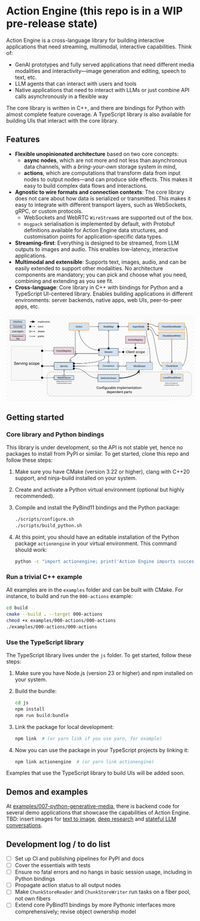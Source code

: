 # Action Engine (this repo is in a WIP pre-release state)

Action Engine is a cross-language library for building interactive applications
that need streaming, multimodal, interactive capabilities. Think of:

- GenAI prototypes and fully served applications that need different media
  modalities and interactivity—image generation and editing, speech to text,
  etc.
- LLM agents that can interact with users and tools
- Native applications that need to interact with LLMs or just combine API calls
  asynchronously in a flexible way

The core library is written in C++, and there are bindings for Python with
almost complete feature coverage. A TypeScript library is also available for
building UIs that interact with the core library.

## Features

- **Flexible unopinionated architecture** based on two core concepts:
    - **async nodes**, which are not more and not less than asynchronous data
      channels, with a *bring-your-own* storage system in mind,
    - **actions**, which are computations that transform data from input nodes
      to
      output nodes—and can produce side effects. This makes it easy to build
      complex data flows and interactions.
- **Agnostic to wire formats and connection contexts**: The core library does
  not care about how data is serialized or transmitted. This makes it easy to
  integrate with different transport layers, such as WebSockets, gRPC, or
  custom protocols.
    - WebSockets and WebRTC `WireStream`s are supported out of the box.
    - `msgpack` serialisation is implemented by default, with Protobuf
      definitions
      available for Action Engine data structures, and customisation points for
      application-specific data types.
- **Streaming-first**: Everything is designed to be streamed, from LLM outputs
  to images and audio. This enables low-latency, interactive applications.
- **Multimodal and extensible**: Supports text, images, audio, and can be
  easily extended to support other modalities. No architecture components are
  mandatory; you can pick and choose what you need, combining and extending as
  you see fit.
- **Cross-language**: Core library in C++ with bindings for Python and a
  TypeScript UI-centered library. Enables building applications in different
  environments: server backends, native apps, web UIs, peer-to-peer apps, etc.

![Architecture diagram](public/architecture.png)

## Getting started

### Core library and Python bindings

This library is under development, so the API is not stable yet, hence no
packages to install from PyPI or similar. To get started, clone this repo and
follow these steps:

1. Make sure you have CMake (version 3.22 or higher), clang with C++20 support,
   and ninja-build installed on your system.
2. Create and activate a Python virtual environment (optional but highly
   recommended).
3. Compile and install the PyBind11 bindings and the Python package:

   ```bash
   ./scripts/configure.sh
   ./scripts/build_python.sh
   ```
4. At this point, you should have an editable installation of the Python package
   `actionengine` in your virtual environment. This command should work:

   ```bash
   python -c "import actionengine; print('Action Engine imports successfully!')"
   ```

### Run a trivial C++ example

All examples are in the `examples` folder and can be built with CMake. For
instance, to build and run the `000-actions` example:

```bash
cd build
cmake --build . --target 000-actions
chmod +x examples/000-actions/000-actions
./examples/000-actions/000-actions
```

### Use the TypeScript library

The TypeScript library lives under the `js` folder. To get started, follow
these steps:

1. Make sure you have Node.js (version 23 or higher) and npm installed on your
   system.
2. Build the bundle:

   ```bash
   cd js
   npm install
   npm run build:bundle
   ```
3. Link the package for local development:

   ```bash
   npm link  # (or yarn link if you use yarn, for example)
   ```
4. Now you can use the package in your TypeScript projects by linking it:

   ```bash
   npm link actionengine  # (or yarn link actionengine)
   ```

Examples that use the TypeScript library to build UIs will be added soon.

## Demos and examples

At [examples/007-python-generative-media](examples/007-python-generative-media),
there is backend code for
several demo applications that showcase the capabilities of Action Engine. TBD:
insert images for [text to image](https://actionengine.dev/blob),
[deep research](https://actionengine.dev/deepresearch?q=alpha-demos) and
[stateful LLM conversations](https://actionengine.dev/gemini?q=ollama).

## Development log / to do list

- [ ] Set up CI and publishing pipelines for PyPI and docs
- [ ] Cover the essentials with tests
- [ ] Ensure no fatal errors and no hangs in basic session usage, including
  in Python bindings
- [ ] Propagate action status to all output nodes
- [ ] Make `ChunkStoreReader` and `ChunkStoreWriter` run tasks on a fiber
  pool, not own fibers
- [ ] Extend core PyBind11 bindings by more Pythonic interfaces more
  comprehensively; revise object ownership model